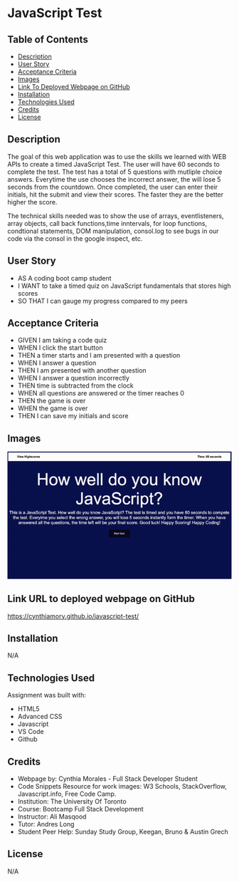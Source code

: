 # JavaScript Test

## Table of Contents

- [Description](#description)
- [User Story](#user-story)
- [Acceptance Criteria](#acceptance-criteria)
- [Images](#images) 
- [Link To Deployed Webpage on GitHub](#link-url-to-deployed-webpage-on-github)
- [Installation](#installation)
- [Technologies Used](#technologies-used)
- [Credits](#credits)
- [License](#license)


## Description

The goal of this web application was to use the skills we learned with WEB APIs to create a timed JavaScript Test. The user will have 60 seconds to complete the test. The test has a total of 5 questions with mutliple choice answers. Everytime the use chooses the incorrect answer, the will lose 5 seconds from the countdown. Once completed, the user can enter their initials, hit the submit and view their scores. The faster they are the better higher the score.

The technical skills needed was to show the use of arrays, eventlisteners, array objects, call back functions,time inntervals, for loop functions, condtional statements, DOM manipulation, consol.log to see bugs in our code via the consol in the google inspect, etc.


## User Story
- AS A coding boot camp student
- I WANT to take a timed quiz on JavaScript fundamentals that stores high scores
- SO THAT I can gauge my progress compared to my peers


## Acceptance Criteria
 - GIVEN I am taking a code quiz
- WHEN I click the start button
- THEN a timer starts and I am presented with a question
- WHEN I answer a question
- THEN I am presented with another question
- WHEN I answer a question incorrectly
- THEN time is subtracted from the clock
- WHEN all questions are answered or the timer reaches 0
- THEN the game is over
- WHEN the game is over
- THEN I can save my initials and score


## Images
![Website Preview Image](./assets/images/javascript_test_preview.gif)


## Link URL to deployed webpage on GitHub
https://cynthiamory.github.io/javascript-test/


## Installation

N/A


## Technologies Used
Assignment was built with:
- HTML5
- Advanced CSS
- Javascript
- VS Code
- Github


## Credits
- Webpage by: Cynthia Morales - Full Stack Developer Student
- Code Snippets Resource for work images: W3 Schools, StackOverflow, Javascript.info, Free Code Camp. 
- Institution: The University Of Toronto
- Course: Bootcamp Full Stack Development
- Instructor: Ali Masqood
- Tutor: Andres Long
- Student Peer Help: Sunday Study Group, Keegan, Bruno & Austin Grech


## License

N/A